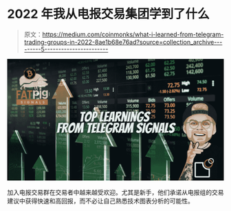 # 2022 年我从电报交易集团学到了什么

> 原文：<https://medium.com/coinmonks/what-i-learned-from-telegram-trading-groups-in-2022-8ae1b68e76ad?source=collection_archive---------5----------------------->

![](img/cbfe58c273d4d33fe6653e4d73594a3c.png)

加入电报交易群在交易者中越来越受欢迎。尤其是新手，他们承诺从电报组的交易建议中获得快速和高回报，而不必让自己熟悉技术图表分析的可能性。